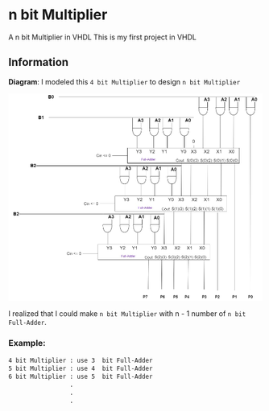# n bit Multiplier
A n bit Multiplier in VHDL
This is my first project in VHDL
## Information
**Diagram**: 
I modeled this `4 bit Multiplier` to design `n bit Multiplier`

![Diagram](./Picture/4_bit_Multiplier%20(1).jpg)

I realized that I could make `n bit Multiplier` with n - 1 number of `n bit Full-Adder`.

### Example: 
```text
4 bit Multiplier : use 3  bit Full-Adder
5 bit Multiplier : use 4  bit Full-Adder
6 bit Multiplier : use 5  bit Full-Adder
                 .
                 .
                 .
```